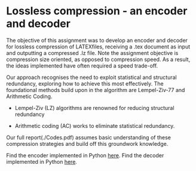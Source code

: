 # Lossless compression - an encoder and decoder

The objective of this assignment was to develop an encoder and decoder for lossless compression of LATEXfiles, receiving a .tex document as input and outputting a compressed .lz file. Note the assignment objective is compression size oriented, as opposed to compression speed. As a result, the ideas implemented have often required a speed trade-off.

Our approach recognises the need to exploit statistical and structural redundancy, exploring how to achieve this most effectively. The foundational methods build upon in the algorithm are Lempel-Ziv-77 and Arithmetic Coding. 

* Lempel-Ziv (LZ) algorithms are renowned for reducing structural redundancy

* Arithmetic coding (AC) works to eliminate statistical redundancy. 


Our full report(./Codes.pdf) assumes basic understanding of these compression strategies and build off this groundwork knowledge.

Find the encoder implemented in Python [here](./encoder.py).
Find the decoder implemented in Python [here](./decoder.py).

